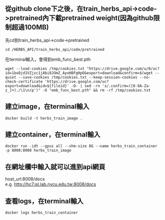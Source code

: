 ## 從github clone下之後，在train_herbs_api->code->pretrained內下載pretrained weight(因為github限制超過100MB)
先cd到train_herbs_api->code->pretrained  
```
cd /HERBS_API/train_herbs_api/code/pretrained
```
在terminal輸入，會得到emb_func_best.pth  
```
wget --load-cookies /tmp/cookies.txt "https://drive.google.com/u/0/uc?id=1bxDjd1VZjzc1jAbi8JOmZ_AyoHBFgHpO&export=download&confirm=$(wget --quiet --save-cookies /tmp/cookies.txt --keep-session-cookies --no-check-certificate 'https://drive.google.com/uc?export=download&id=${fileid}' -O- | sed -rn 's/.confirm=([0-9A-Za-z_]+)./\1\n/p')" -O "emb_func_best.pth" && rm -rf /tmp/cookies.txt
```

## 建立image，在terminal輸入
```
docker build -t herbs_train_image .
```

## 建立container，在terminal輸入
```
docker run -idt --gpus all --shm-size 8G --name herbs_train_container -p 8008:8008 herbs_train_image
```

## 在網址欄中輸入就可以進到api網頁
host_url:8008/docs  
e.g. http://hc7.isl.lab.nycu.edu.tw:8008/docs

## 查看logs，在terminal輸入
```
docker logs herbs_train_container
```

